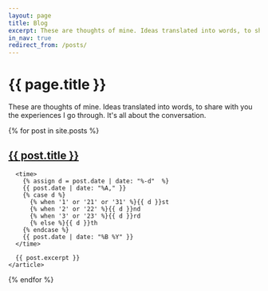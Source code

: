 ```yaml
---
layout: page
title: Blog
excerpt: These are thoughts of mine. Ideas translated into words, to share with you the experiences I go through. It's all about the conversation.
in_nav: true
redirect_from: /posts/
---
```


<div class="inwrap story clearfix">

  <h1>{{ page.title }}</h1>

  <p>These are thoughts of mine. Ideas translated into words, to share with you the experiences I go through. It's all about the conversation.</p>

  {% for post in site.posts %}
    <article>
      <h2><a href="{{ post.url }}">{{ post.title }}</a></h2>

      <time>
        {% assign d = post.date | date: "%-d"  %}
        {{ post.date | date: "%A," }}
        {% case d %}
          {% when '1' or '21' or '31' %}{{ d }}st
          {% when '2' or '22' %}{{ d }}nd
          {% when '3' or '23' %}{{ d }}rd
          {% else %}{{ d }}th
        {% endcase %}
        {{ post.date | date: "%B %Y" }}
      </time>

      {{ post.excerpt }}
    </article>
  {% endfor %}

</div>
